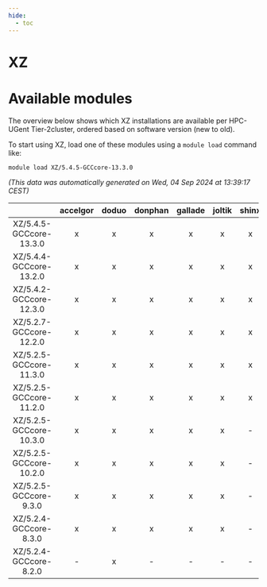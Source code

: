 ```yaml
---
hide:
  - toc
---
```


XZ
==

# Available modules


The overview below shows which XZ installations are available per HPC-UGent Tier-2cluster, ordered based on software version (new to old).

To start using XZ, load one of these modules using a `module load` command like:

```shell
module load XZ/5.4.5-GCCcore-13.3.0
```

*(This data was automatically generated on Wed, 04 Sep 2024 at 13:39:17 CEST)*  

| |accelgor|doduo|donphan|gallade|joltik|shinx|skitty|
| :---: | :---: | :---: | :---: | :---: | :---: | :---: | :---: |
|XZ/5.4.5-GCCcore-13.3.0|x|x|x|x|x|x|x|
|XZ/5.4.4-GCCcore-13.2.0|x|x|x|x|x|x|x|
|XZ/5.4.2-GCCcore-12.3.0|x|x|x|x|x|x|x|
|XZ/5.2.7-GCCcore-12.2.0|x|x|x|x|x|x|x|
|XZ/5.2.5-GCCcore-11.3.0|x|x|x|x|x|x|x|
|XZ/5.2.5-GCCcore-11.2.0|x|x|x|x|x|x|x|
|XZ/5.2.5-GCCcore-10.3.0|x|x|x|x|x|-|x|
|XZ/5.2.5-GCCcore-10.2.0|x|x|x|x|x|-|x|
|XZ/5.2.5-GCCcore-9.3.0|x|x|x|x|x|-|x|
|XZ/5.2.4-GCCcore-8.3.0|x|x|x|x|x|-|x|
|XZ/5.2.4-GCCcore-8.2.0|-|x|-|-|-|-|-|
